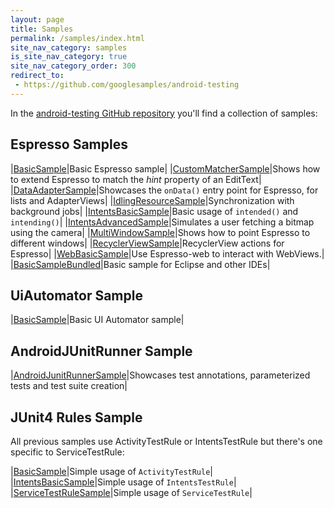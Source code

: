 ```yaml
---
layout: page
title: Samples
permalink: /samples/index.html
site_nav_category: samples
is_site_nav_category: true
site_nav_category_order: 300
redirect_to:
 - https://github.com/googlesamples/android-testing
---
```

In the [android-testing GitHub repository](https://github.com/googlesamples/android-testing) you'll find a collection of samples:

## Espresso Samples

|[BasicSample](https://github.com/googlesamples/android-testing/blob/master/ui/espresso/BasicSample)|Basic Espresso sample|
|[CustomMatcherSample](https://github.com/googlesamples/android-testing/blob/master/ui/espresso/CustomMatcherSample)|Shows how to extend Espresso to match the *hint* property of an EditText|
|[DataAdapterSample](https://github.com/googlesamples/android-testing/blob/master/ui/espresso/DataAdapterSample)|Showcases the `onData()` entry point for Espresso, for lists and AdapterViews|
|[IdlingResourceSample](https://github.com/googlesamples/android-testing/blob/master/ui/espresso/IdlingResourceSample)|Synchronization with background jobs|
|[IntentsBasicSample](https://github.com/googlesamples/android-testing/blob/master/ui/espresso/IntentsBasicSample)|Basic usage of `intended()` and `intending()`|
|[IntentsAdvancedSample](https://github.com/googlesamples/android-testing/blob/master/ui/espresso/IntentsAdvancedSample)|Simulates a user fetching a bitmap using the camera|
|[MultiWindowSample](https://github.com/googlesamples/android-testing/blob/master/ui/espresso/MultiWindowSample)|Shows how to point Espresso to different windows|
|[RecyclerViewSample](https://github.com/googlesamples/android-testing/blob/master/ui/espresso/RecyclerViewSample)|RecyclerView actions for Espresso|
|[WebBasicSample](https://github.com/googlesamples/android-testing/blob/master/ui/espresso/WebBasicSample)|Use Espresso-web to interact with WebViews.|
|[BasicSampleBundled](https://github.com/googlesamples/android-testing/blob/master/ui/espresso/BasicSampleBundled)|Basic sample for Eclipse and other IDEs|

## UiAutomator Sample

|[BasicSample](https://github.com/googlesamples/android-testing/tree/master/ui/uiautomator/BasicSample)|Basic UI Automator sample|

## AndroidJUnitRunner Sample

|[AndroidJunitRunnerSample](https://github.com/googlesamples/android-testing/tree/master/runner/AndroidJunitRunnerSample)|Showcases test annotations, parameterized tests and test suite creation|

## JUnit4 Rules Sample

All previous samples use ActivityTestRule or IntentsTestRule but there's one specific to ServiceTestRule:

|[BasicSample](https://github.com/googlesamples/android-testing/blob/master/ui/espresso/BasicSample)|Simple usage of `ActivityTestRule`|
|[IntentsBasicSample](https://github.com/googlesamples/android-testing/blob/master/ui/espresso/IntentsBasicSample)|Simple usage of `IntentsTestRule`|
|[ServiceTestRuleSample](https://github.com/googlesamples/android-testing/tree/master/integration/ServiceTestRuleSample)|Simple usage of `ServiceTestRule`|
